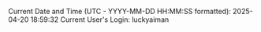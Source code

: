 Current Date and Time (UTC - YYYY-MM-DD HH:MM:SS formatted): 2025-04-20 18:59:32
Current User's Login: luckyaiman
